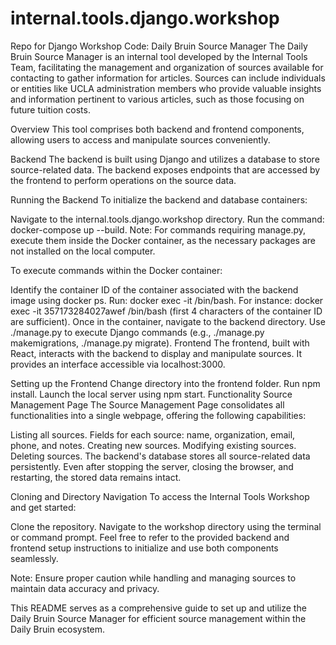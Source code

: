 # internal.tools.django.workshop
Repo for Django Workshop Code: 
Daily Bruin Source Manager
The Daily Bruin Source Manager is an internal tool developed by the Internal Tools Team, facilitating the management and organization of sources available for contacting to gather information for articles. Sources can include individuals or entities like UCLA administration members who provide valuable insights and information pertinent to various articles, such as those focusing on future tuition costs.

Overview
This tool comprises both backend and frontend components, allowing users to access and manipulate sources conveniently.

Backend
The backend is built using Django and utilizes a database to store source-related data. The backend exposes endpoints that are accessed by the frontend to perform operations on the source data.

Running the Backend
To initialize the backend and database containers:

Navigate to the internal.tools.django.workshop directory.
Run the command: docker-compose up --build.
Note: For commands requiring manage.py, execute them inside the Docker container, as the necessary packages are not installed on the local computer.

To execute commands within the Docker container:

Identify the container ID of the container associated with the backend image using docker ps.
Run: docker exec -it <container-id> /bin/bash.
For instance: docker exec -it 357173284027awef /bin/bash (first 4 characters of the container ID are sufficient).
Once in the container, navigate to the backend directory.
Use ./manage.py to execute Django commands (e.g., ./manage.py makemigrations, ./manage.py migrate).
Frontend
The frontend, built with React, interacts with the backend to display and manipulate sources. It provides an interface accessible via localhost:3000.

Setting up the Frontend
Change directory into the frontend folder.
Run npm install.
Launch the local server using npm start.
Functionality
Source Management Page
The Source Management Page consolidates all functionalities into a single webpage, offering the following capabilities:

Listing all sources.
Fields for each source: name, organization, email, phone, and notes.
Creating new sources.
Modifying existing sources.
Deleting sources.
The backend's database stores all source-related data persistently. Even after stopping the server, closing the browser, and restarting, the stored data remains intact.

Cloning and Directory Navigation
To access the Internal Tools Workshop and get started:

Clone the repository.
Navigate to the workshop directory using the terminal or command prompt.
Feel free to refer to the provided backend and frontend setup instructions to initialize and use both components seamlessly.

Note: Ensure proper caution while handling and managing sources to maintain data accuracy and privacy.

This README serves as a comprehensive guide to set up and utilize the Daily Bruin Source Manager for efficient source management within the Daily Bruin ecosystem.
